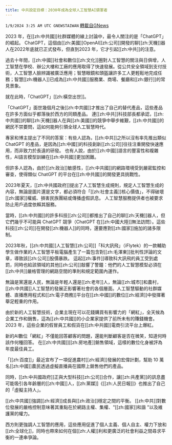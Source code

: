 ```yaml
---
title: 中共設定目標：2030年成為全球人工智慧AI領軍者
---
```

`1/9/2024 3:25 AM UTC GNEWSTAIWAN` [轉載自GNews](https://gnews.org/articles/2199103)



  
2023 年，在[[zh:中共國]]社群媒體的線上討論中，最令人關注的是「ChatGPT」的崛起。
ChatGPT，這個由[[zh:美國]]OpenAI[[zh:公司]]開發的聊[[zh:天機]]器人在2022年底就已正式發布，但直到2023 年，它才引起[[zh:中共]]的注意。

  

過去十年間，[[zh:中國]]社會和數位[[zh:文化]]圈對人工智慧的關注與日俱增，人工智慧在學校、辦公大樓和工廠的應用取得了快速發展。從公共安全領域到支付技術，人工智慧人臉辨識被廣泛應用；智慧眼鏡和頭盔讓許多工人更輕鬆地完成任務；智慧[[zh:機器人]]已成為[[zh:中共國]]服務業、商場、餐廳和[[zh:銀行]]的常見景象。

  

就在此時，「ChatGPT」[[zh:橫空出世]]。

  

「ChatGPT」面世幾個月之後[[zh:中共國]]才推出了自己的替代產品，這些產品在許多方面似乎都落後於西方的同類產品。 連[[zh:中共]]科技部長都承認，[[zh:中共國]]的聊[[zh:天機]]器人在與[[zh:美國]]的競爭中舉步維艱，[[zh:中共國]]的網民不禁要問，這如何能夠引領全球人工智慧時代。

  

專家和博主提出了不同的答案：有些人認為，[[zh:中共]]之所以沒有率先推出類似 ChatGPT 的產品，是因為[[zh:中國]]的科技創新[[zh:公司]]往往注重開發快速應用，而非致力於長遠的研發。 也有人說，由於[[zh:中國]]語言的豐富性和複雜性，AI語言模型訓練在[[zh:中共國]]更加困難。

  

但許多人認為，由於[[zh:政治]]敏感性，[[zh:中共國]]的網路環境受到嚴密監控和審查，使得類似 ChatGPT 的平台在[[zh:中共國]]的開發更具挑戰性。

  

 2023年夏天，[[zh:中共國政府]]提出了人工智慧生成規則，規定人工智慧生成的內容，無論是圖片還是文字，都必須符合「[[zh:社會主義]]核心價值」，不得破壞[[zh:國家]]權威、損害民族團結或傳播虛假訊息。 人工智慧服務提供者也被要求防止用戶過度依賴其服務。

  

當時，[[zh:中共國]]的許多科技[[zh:公司]]都推出了自己的聊[[zh:天機]]器人，但它們幾乎不可能與 ChatGPT 競爭（ChatGPT 在[[zh:中國大陸]]無法訪問）。這些科技[[zh:公司]]在開發[[zh:機器人]]的同時，還要應對[[zh:國家]]施加的諸多限制。 

  

2023年秋，[[zh:中共國]]人工智慧[[zh:公司]]「科大訊飛」（iFlytek）的一款輔助學生做作業的人工智慧平板電腦產生了一篇包含對[[zh:毛澤東]]批判性評論的文章，導致該[[zh:公司]]股價暴跌。 這起[[zh:事件]]導致科大訊飛的員工受到處罰，同時也給該領域的其他[[zh:公司]]敲響了警鐘：他們的人工智慧模型必須在[[zh:中共]]嚴格管理的網路空間的準則和規定範圍內運作。

  

無論是黨還是人民，無論是年輕人還是[[zh:老年]]人，無論[[zh:城市]]和農村，[[zh:中共國]]人工智慧的發展正影響著社會的各個層面。人工智慧驅動的社群媒體、直播應用程式和[[zh:電子商務]]平台在[[zh:中國]]的數位[[zh:經濟]]中發揮著舉足輕重的作用。

  

由於新的人工智慧技術，企業主現在可以花錢購買有影響力的「網紅」，全天候為企業工作和銷售，這為[[zh:中共國]]的小企業家提供了前所未有的賺錢機會。2023 年，這些企業的假冒員工和假貨在[[zh:中共國]]電商引流平台上爆紅。

  

新的AI數位「網紅」不僅能回答顧客的問題，還能判斷顧客是否在微笑，知道何時該作何種回答。 在[[zh:中共國]][[zh:房地產]]銷售領域，這樣的數位化身被評為年度最佳員工。

  

「[[zh:百度]]」最近宣布了一項促進農村[[zh:經濟]]發展的宏偉計劃，幫助 10 萬名[[zh:中國]]農民透過虛擬直播員在國際上銷售他們的產品。

  

同時，[[zh:中共國政府]]正與大型科技[[zh:公司]]合作，讓[[zh:共產黨]]的訊息盡可能吸引各年齡層的[[zh:中國]]人，[[zh:黨媒]]《[[zh:人民日報]]》也推出了自己的「虛擬主持人」。

  

[[zh:中共國]]強調[[zh:經濟]]成長與[[zh:政治]]穩定之間的平衡。 [[zh:中共]]對數位發展的嚴格控制意味著其重點在於網路主權、集權、"[[zh:國家]]和諧 "以及維護黨的權力。

  

西方則更強調人工智慧的應用，這些應用促進了個人主義、個人自主、權力下放和[[zh:全球化]]，同時也帶來如何在個[[zh:人權]]利和更廣泛的社會利益之間尋求平衡的一連串爭論。
